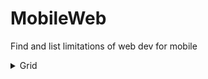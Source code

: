 # MobileWeb
Find and list limitations of web dev for mobile

<details>
	<summary>Grid</summary>
		#Put code inside window.onload to ensure it finds the html elements.
		It's possible that the javascript below the html still renders first, or asynchronously.
</details>